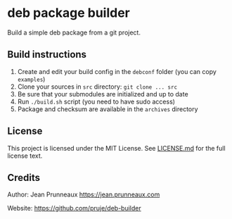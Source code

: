 # deb package builder

Build a simple deb package from a git project.

## Build instructions
1. Create and edit your build config in the `debconf` folder (you can copy `examples`)
2. Clone your sources in `src` directory: `git clone ... src`
3. Be sure that your submodules are initialized and up to date
4. Run `./build.sh` script (you need to have sudo access)
5. Package and checksum are available in the `archives` directory

## License
This project is licensed under the MIT License. See [LICENSE.md](LICENSE.md) for the full license text.

## Credits
Author: Jean Prunneaux https://jean.prunneaux.com

Website: https://github.com/pruje/deb-builder
